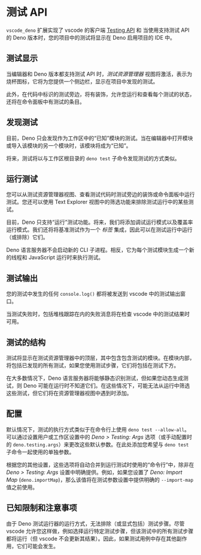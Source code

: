 # 测试 API

`vscode_deno` 扩展实现了 vscode 的客户端
[Testing API](https://code.visualstudio.com/api/extension-guides/testing) 和
当使用支持测试 API 的 Deno 版本时，您的项目中的测试将显示在 Deno 启用项目的 IDE
中。

## 测试显示

当编辑器和 Deno 版本都支持测试 API 时，_测试资源管理器_
视图将激活，表示为烧杯图标，它将为您提供一个侧边栏，显示在项目中发现的测试。

此外，在代码中标识的测试旁边，将有装饰，允许您运行和查看每个测试的状态，还将在命令面板中有测试的条目。

## 发现测试

目前，Deno
只会发现作为工作区中的“已知”模块的测试。当在编辑器中打开模块或导入该模块的另一个模块时，该模块将成为“已知”。

将来，测试将以与工作区根目录的 `deno test` 子命令发现测试的方式类似。

## 运行测试

您可以从测试资源管理器视图、查看测试代码时测试旁边的装饰或命令面板中运行测试。您还可以使用
Text Explorer 视图中的筛选功能来排除测试运行中的某些测试。

目前，Deno
只支持“运行”测试功能。将来，我们将添加调试运行模式以及覆盖率运行模式。我们还将将基准测试作为一个
_标签_ 集成，因此可以在测试运行中运行（或排除）它们。

Deno 语言服务器不会启动新的 CLI 子进程。相反，它为每个测试模块生成一个新的线程和
JavaScript 运行时来执行测试。

## 测试输出

您的测试中发生的任何 `console.log()` 都将被发送到 vscode 中的测试输出窗口。

当测试失败时，包括堆栈跟踪在内的失败消息将在检查 vscode 中的测试结果时可用。

## 测试的结构

测试将显示在测试资源管理器中的顶层，其中包含包含测试的模块。在模块内部，将包括已发现的所有测试，如果您使用测试步骤，它们将包括在测试下方。

在大多数情况下，Deno 语言服务器将能够静态识别测试，但如果您动态生成测试，则 Deno
可能在运行时不知道它们。在这些情况下，可能无法从运行中筛选这些测试，但它们将在资源管理器视图中遇到时添加。

## 配置

默认情况下，测试的执行方式类似于在命令行上使用
`deno test --allow-all`。可以通过设置用户或工作区设置中的 _Deno > Testing: Args_
选项（或手动配置时的 `deno.testing.args`）来更改这些默认参数。在此处添加您希望与
`deno test` 子命令一起使用的单独参数。

根据您的其他设置，这些选项将自动合并到运行测试时使用的“命令行”中，除非在 _Deno >
Testing: Args_ 设置中明确提供。例如，如果您设置了 _Deno: Import Map_
(`deno.importMap`)，那么该值将在测试参数设置中提供明确的 `--import-map`
值之前使用。

## 已知限制和注意事项

由于 Deno 测试运行器的运行方式，无法排除（或显式包括）测试步骤。尽管 vscode
允许您这样做，例如选择运行特定测试步骤，但该测试中的所有测试步骤都将运行（但
vscode 不会更新其结果）。因此，如果测试用例中存在其他副作用，它们可能会发生。
